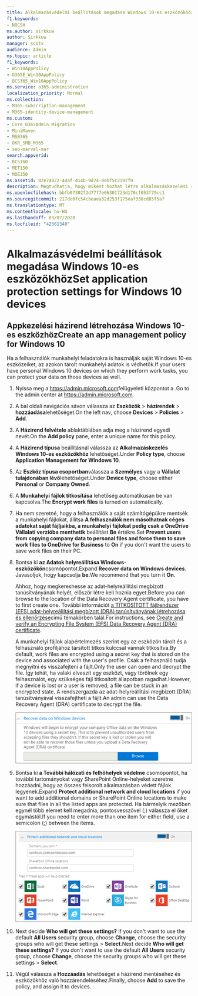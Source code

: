 ```yaml
---
title: Alkalmazásvédelmi beállítások megadása Windows 10-es eszközökhöz
f1.keywords:
- NOCSH
ms.author: sirkkuw
author: Sirkkuw
manager: scotv
audience: Admin
ms.topic: article
f1_keywords:
- Win10AppPolicy
- O365E_Win10AppPolicy
- BCS365_Win10AppPolicy
ms.service: o365-administration
localization_priority: Normal
ms.collection:
- M365-subscription-management
- M365-identity-device-management
ms.custom:
- Core_O365Admin_Migration
- MiniMaven
- MSB365
- OKR_SMB_M365
- seo-marvel-mar
search.appverid:
- BCS160
- MET150
- MOE150
ms.assetid: 02e74022-44af-414b-9d74-0ebf5c2197f0
description: Megtudhatja, hogy miként hozhat létre alkalmazáskezelési szabályzatot, és hogyan védheti meg a munkahelyi fájlokat a felhasználók személyes Windows 10-es eszközein.
ms.openlocfilehash: bbfb07302f2d77f7e66301723d176cf053f79cc1
ms.sourcegitcommit: 217de0fc54cbeaea32d253f175eaf338cd85f5af
ms.translationtype: MT
ms.contentlocale: hu-HU
ms.lasthandoff: 03/07/2020
ms.locfileid: "42561340"
---
```

# <a name="set-application-protection-settings-for-windows-10-devices"></a><span data-ttu-id="7ff7c-103">Alkalmazásvédelmi beállítások megadása Windows 10-es eszközökhöz</span><span class="sxs-lookup"><span data-stu-id="7ff7c-103">Set application protection settings for Windows 10 devices</span></span>

## <a name="create-an-app-management-policy-for-windows-10"></a><span data-ttu-id="7ff7c-104">Appkezelési házirend létrehozása Windows 10-es eszközhöz</span><span class="sxs-lookup"><span data-stu-id="7ff7c-104">Create an app management policy for Windows 10</span></span>

<span data-ttu-id="7ff7c-105">Ha a felhasználók munkahelyi feladatokra is használják saját Windows 10-es eszközeiket, az azokon tárolt munkahelyi adatok is védhetők.</span><span class="sxs-lookup"><span data-stu-id="7ff7c-105">If your users have personal Windows 10 devices on which they perform work tasks, you can protect your data on those devices as well.</span></span>
  
1. <span data-ttu-id="7ff7c-106">Nyissa meg a <a href="https://go.microsoft.com/fwlink/p/?linkid=837890" target="_blank">https://admin.microsoft.com</a>felügyeleti központot a .</span><span class="sxs-lookup"><span data-stu-id="7ff7c-106">Go to the admin center at <a href="https://go.microsoft.com/fwlink/p/?linkid=837890" target="_blank">https://admin.microsoft.com</a>.</span></span> 
    
2. <span data-ttu-id="7ff7c-107">A bal oldali navigációs sávon válassza az **Eszközök** \> **házirendek** \> **hozzáadása**lehetőséget.</span><span class="sxs-lookup"><span data-stu-id="7ff7c-107">On the left nav, choose **Devices** \> **Policies** \> **Add**.</span></span>

3. <span data-ttu-id="7ff7c-108">A **Házirend felvétele** ablaktáblában adja meg a házirend egyedi nevét.</span><span class="sxs-lookup"><span data-stu-id="7ff7c-108">On the **Add policy** pane, enter a unique name for this policy.</span></span> 
    
4. <span data-ttu-id="7ff7c-109">A **Házirend típusa** beállításnál válassza az **Alkalmazáskezelés Windows 10-es eszközökhöz** lehetőséget.</span><span class="sxs-lookup"><span data-stu-id="7ff7c-109">Under **Policy type**, choose **Application Management for Windows 10**.</span></span>
    
5. <span data-ttu-id="7ff7c-110">Az **Eszköz típusa csoportban**válassza a **Személyes** vagy a **Vállalat tulajdonában lévő**lehetőséget.</span><span class="sxs-lookup"><span data-stu-id="7ff7c-110">Under **Device type**, choose either **Personal** or **Company Owned**.</span></span>
    
6. <span data-ttu-id="7ff7c-111">A **Munkahelyi fájlok titkosítása** lehetőség automatikusan be van kapcsolva.</span><span class="sxs-lookup"><span data-stu-id="7ff7c-111">The **Encrypt work files** is turned on automatically.</span></span> 
    
7. <span data-ttu-id="7ff7c-112">Ha nem szeretné, hogy a felhasználók a saját számítógépükre mentsék a munkahelyi fájlokat, állítsa **A felhasználók nem másolhatnak céges adatokat saját fájljaikba, a munkahelyi fájlokat pedig csak a OneDrive Vállalati verzióba menthetik** beállítást **Be** értékre.</span><span class="sxs-lookup"><span data-stu-id="7ff7c-112">Set **Prevent users from copying company data to personal files and force them to save work files to OneDrive for Business** to **On** if you don't want the users to save work files on their PC.</span></span> 
    
9. <span data-ttu-id="7ff7c-113">Bontsa ki **az Adatok helyreállítása Windows-eszközökön**csomópontot.</span><span class="sxs-lookup"><span data-stu-id="7ff7c-113">Expand **Recover data on Windows devices**.</span></span> <span data-ttu-id="7ff7c-114">Javasoljuk, hogy kapcsolja **be.**</span><span class="sxs-lookup"><span data-stu-id="7ff7c-114">We recommend that you turn it **On**.</span></span>
    
    <span data-ttu-id="7ff7c-115">Ahhoz, hogy megkereshesse az adat-helyreállítási megbízott tanúsítványának helyét, először létre kell hoznia egyet.</span><span class="sxs-lookup"><span data-stu-id="7ff7c-115">Before you can browse to the location of the Data Recovery Agent certificate, you have to first create one.</span></span> <span data-ttu-id="7ff7c-116">További információt [a TITKOSÍTOTT fájlrendszer (EFS) adat-helyreállítási megbízott (DRA) tanúsítványának létrehozása és ellenőrzése](https://go.microsoft.com/fwlink/p/?linkid=853700)című témakörben talál.</span><span class="sxs-lookup"><span data-stu-id="7ff7c-116">For instructions, see [Create and verify an Encrypting File System (EFS) Data Recovery Agent (DRA) certificate](https://go.microsoft.com/fwlink/p/?linkid=853700).</span></span>
    
    <span data-ttu-id="7ff7c-117">A munkahelyi fájlok alapértelmezés szerint egy az eszközön tárolt és a felhasználó profiljához társított titkos kulccsal vannak titkosítva.</span><span class="sxs-lookup"><span data-stu-id="7ff7c-117">By default, work files are encrypted using a secret key that is stored on the device and associated with the user's profile.</span></span> <span data-ttu-id="7ff7c-118">Csak a felhasználó tudja megnyitni és visszafejteni a fájlt.</span><span class="sxs-lookup"><span data-stu-id="7ff7c-118">Only the user can open and decrypt the file.</span></span> <span data-ttu-id="7ff7c-119">Így tehát, ha valaki elveszít egy eszközt, vagy törölnek egy felhasználót, egy szükséges fájl titkosított állapotban ragadhat.</span><span class="sxs-lookup"><span data-stu-id="7ff7c-119">However, if a device is lost or a user is removed, a file can be stuck in an encrypted state.</span></span> <span data-ttu-id="7ff7c-120">A rendszergazda az adat-helyreállítási megbízott (DRA) tanúsítványával visszafejtheti a fájlt.</span><span class="sxs-lookup"><span data-stu-id="7ff7c-120">An admin can use the Data Recovery Agent (DRA) certificate to decrypt the file.</span></span>
    
    ![Browse to Data Recovery Agent certificate.](../media/7d7d664f-b72f-4293-a3e7-d0fa7371366c.png)
  
10. <span data-ttu-id="7ff7c-122">Bontsa ki **a További hálózati és felhőhelyek védelme** csomópontot, ha további tartományokat vagy SharePoint Online-helyeket szeretne hozzáadni, hogy az összes felsorolt alkalmazásban védett fájlok legyenek.</span><span class="sxs-lookup"><span data-stu-id="7ff7c-122">Expand **Protect additional network and cloud locations** if you want to add additional domains or SharePoint Online locations to make sure that files in all the listed apps are protected.</span></span> <span data-ttu-id="7ff7c-123">Ha bármelyik mezőben egynél több elemet kell megadnia, pontosvesszővel (;) válassza el őket egymástól.</span><span class="sxs-lookup"><span data-stu-id="7ff7c-123">If you need to enter more than one item for either field, use a semicolon (;) between the items.</span></span>
    
    ![Expand Protect additional network and cloud locations, and enter domains or SharePoint Online sites you own.](../media/7afaa0c7-ba53-456d-8c61-312c45e09625.png)
  
11. <span data-ttu-id="7ff7c-p105">Next decide **Who will get these settings?** If you don't want to use the default **All Users** security group, choose **Change**, choose the security groups who will get these settings \> **Select**.</span><span class="sxs-lookup"><span data-stu-id="7ff7c-p105">Next decide **Who will get these settings?** If you don't want to use the default **All Users** security group, choose **Change**, choose the security groups who will get these settings \> **Select**.</span></span>
    
12. <span data-ttu-id="7ff7c-127">Végül válassza a **Hozzáadás** lehetőséget a házirend mentéséhez és eszközökhöz való hozzárendeléséhez.</span><span class="sxs-lookup"><span data-stu-id="7ff7c-127">Finally, choose **Add** to save the policy, and assign it to devices.</span></span> 

